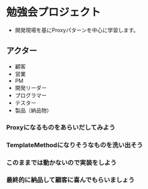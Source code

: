 # 勉強会プロジェクト
- 開発現場を基にProxyパターンを中心に学習します。

## アクター
- 顧客
- 営業
- PM
- 開発リーダー
- プログラマー
- テスター
- 製品（納品物）

### Proxyになるものをあらいだしてみよう

### TemplateMethodになりそうなものを洗い出そう

### このままでは動かないので実装をしよう

### 最終的に納品して顧客に喜んでもらいましょう

